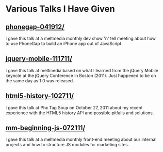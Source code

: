 # Various Talks I Have Given

## [phonegap-041912/](/talks/phonegap-041912/README.md)
I gave this talk at a meltmedia monthly dev show 'n' tell meeting about how to use PhoneGap to build an iPhone app out of JavaScript.

## [jquery-mobile-111711/](/talks/jquery-mobile-111711/index.html)
I gave this talk at meltmedia based on what I learned from the jQuery Mobile keynote at the jQuery Conference in Boston (2011). Just happened to be on the same day as 1.0 was released.

## [html5-history-102711/](/talks/html5-history-102711/index.html)
I gave this talk at Phx Tag Soup on October 27, 2011 about my recent experience with the HTML5 history API and possible pitfalls and solutions.

## [mm-beginning-js-072111/](/talks/mm-beginning-js-072111/index.html)
I gave this talk at a meltmedia monthly front-end meeting about our internal projects and how to structure JS modules for marketing sites.
